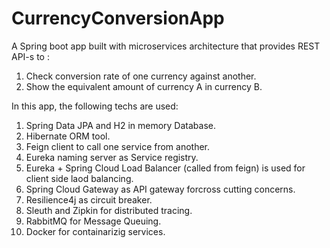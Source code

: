 # CurrencyConversionApp
A Spring boot app built with microservices architecture that provides
REST API-s to :
1. Check conversion rate of one currency against another.
2. Show the equivalent amount of currency A in currency B.

In this app, the following techs are used:

1. Spring Data JPA and H2 in memory Database.
2. Hibernate ORM tool.
3. Feign client to call one service from another.
4. Eureka naming server as Service registry.
5. Eureka + Spring Cloud Load Balancer (called from feign) is used for client side laod balancing.
6. Spring Cloud Gateway as API gateway forcross cutting concerns.
7. Resilience4j as circuit breaker.
8. Sleuth and Zipkin for distributed tracing.
9. RabbitMQ for Message Queuing.
10. Docker for containarizig services.

